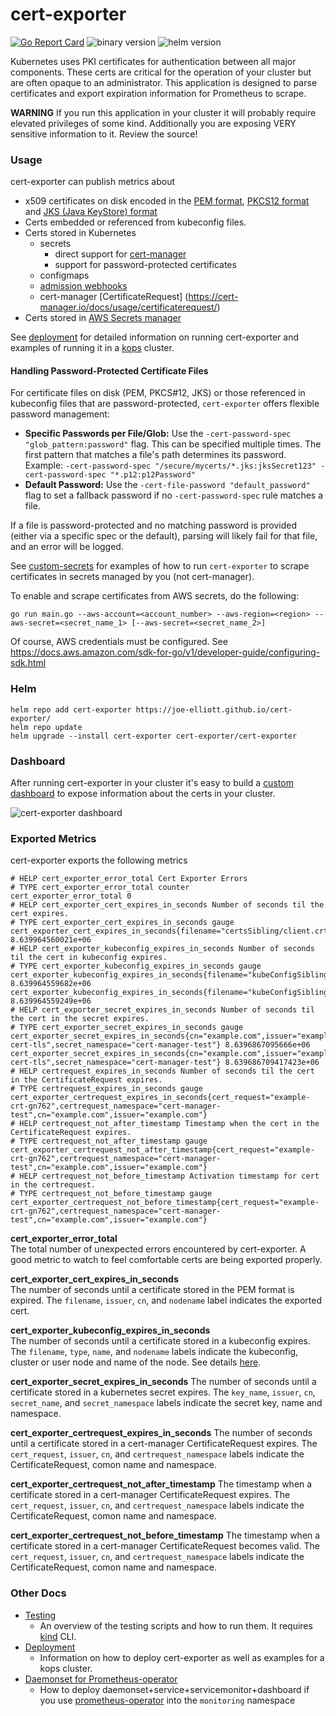 # cert-exporter

[![Go Report Card](https://goreportcard.com/badge/github.com/joe-elliott/cert-exporter)](https://goreportcard.com/report/github.com/joe-elliott/cert-exporter) ![binary version](https://img.shields.io/badge/binary%20version-2.15.1-blue) ![helm version](https://img.shields.io/badge/helm%20version-3.12.0-blue)

Kubernetes uses PKI certificates for authentication between all major components.  These certs are critical for the operation of your cluster but are often opaque to an administrator.  This application is designed to parse certificates and export expiration information for Prometheus to scrape.

**WARNING** If you run this application in your cluster it will probably require elevated privileges of some kind.  Additionally you are exposing VERY sensitive information to it.  Review the source!

### Usage

cert-exporter can publish metrics about 

- x509 certificates on disk encoded in the [PEM format](https://en.wikipedia.org/wiki/Privacy-Enhanced_Mail), [PKCS12 format](https://en.wikipedia.org/wiki/PKCS_12) and [JKS (Java KeyStore) format](https://en.wikipedia.org/wiki/Java_KeyStore)
- Certs embedded or referenced from kubeconfig files.
- Certs stored in Kubernetes 
  - secrets 
    - direct support for [cert-manager](https://github.com/jetstack/cert-manager)
    - support for password-protected certificates
  - configmaps
  - [admission webhooks](https://kubernetes.io/docs/reference/access-authn-authz/extensible-admission-controllers/)
  - cert-manager [CertificateRequest] (https://cert-manager.io/docs/usage/certificaterequest/)
- Certs stored in [AWS Secrets manager](https://aws.amazon.com/secrets-manager/)

See [deployment](./docs/deploy.md) for detailed information on running cert-exporter and examples of running it in a [kops](https://github.com/kubernetes/kops) cluster.

#### Handling Password-Protected Certificate Files

For certificate files on disk (PEM, PKCS#12, JKS) or those referenced in kubeconfig files that are password-protected, `cert-exporter` offers flexible password management:

- **Specific Passwords per File/Glob:**
  Use the `-cert-password-spec "glob_pattern:password"` flag. This can be specified multiple times. The first pattern that matches a file's path determines its password.
  Example: `-cert-password-spec "/secure/mycerts/*.jks:jksSecret123" -cert-password-spec "*.p12:p12Password"`
- **Default Password:**
  Use the `-cert-file-password "default_password"` flag to set a fallback password if no `-cert-password-spec` rule matches a file.

If a file is password-protected and no matching password is provided (either via a specific spec or the default), parsing will likely fail for that file, and an error will be logged.

See [custom-secrets](./docs/examples/custom-secrets) for examples of how to run `cert-exporter` to scrape certificates in secrets managed by you (not cert-manager).

To enable and scrape certificates from AWS secrets, do the following:
```
go run main.go --aws-account=<account_number> --aws-region=<region> --aws-secret=<secret_name_1> [--aws-secret=<secret_name_2>]
```
Of course, AWS credentials must be configured. See  https://docs.aws.amazon.com/sdk-for-go/v1/developer-guide/configuring-sdk.html

### Helm

```
helm repo add cert-exporter https://joe-elliott.github.io/cert-exporter/
helm repo update
helm upgrade --install cert-exporter cert-exporter/cert-exporter
```

### Dashboard

After running cert-exporter in your cluster it's easy to build a [custom dashboard](./docs/sample-dashboard.json) to expose information about the certs in your cluster.

![cert-exporter dashboard](./docs/dashboard.png)

### Exported Metrics

cert-exporter exports the following metrics

```
# HELP cert_exporter_error_total Cert Exporter Errors
# TYPE cert_exporter_error_total counter
cert_exporter_error_total 0
# HELP cert_exporter_cert_expires_in_seconds Number of seconds til the cert expires.
# TYPE cert_exporter_cert_expires_in_seconds gauge
cert_exporter_cert_expires_in_seconds{filename="certsSibling/client.crt",issuer="root",nodename="master0"} 8.639964560021e+06
# HELP cert_exporter_kubeconfig_expires_in_seconds Number of seconds til the cert in kubeconfig expires.
# TYPE cert_exporter_kubeconfig_expires_in_seconds gauge
cert_exporter_kubeconfig_expires_in_seconds{filename="kubeConfigSibling/kubeconfig",name="cluster1",nodename="master0",type="cluster"} 8.639964559682e+06
cert_exporter_kubeconfig_expires_in_seconds{filename="kubeConfigSibling/kubeconfig",name="user1",nodename="master0",type="user"} 8.639964559249e+06
# HELP cert_exporter_secret_expires_in_seconds Number of seconds til the cert in the secret expires.
# TYPE cert_exporter_secret_expires_in_seconds gauge
cert_exporter_secret_expires_in_seconds{cn="example.com",issuer="example.com",key_name="ca.crt",secret_name="selfsigned-cert-tls",secret_namespace="cert-manager-test"} 8.6396867095666e+06
cert_exporter_secret_expires_in_seconds{cn="example.com",issuer="example.com",key_name="tls.crt",secret_name="selfsigned-cert-tls",secret_namespace="cert-manager-test"} 8.639686709417423e+06
# HELP certrequest_expires_in_seconds Number of seconds til the cert in the CertificateRequest expires.
# TYPE certrequest_expires_in_seconds gauge
cert_exporter_certrequest_expires_in_seconds{cert_request="example-crt-gn762",certrequest_namespace="cert-manager-test",cn="example.com",issuer="example.com"}
# HELP certrequest_not_after_timestamp Timestamp when the cert in the CertificateRequest expires.
# TYPE certrequest_not_after_timestamp gauge
cert_exporter_certrequest_not_after_timestamp{cert_request="example-crt-gn762",certrequest_namespace="cert-manager-test",cn="example.com",issuer="example.com"}
# HELP certrequest_not_before_timestamp Activation timestamp for cert in the certrequest.
# TYPE certrequest_not_before_timestamp gauge
cert_exporter_certrequest_not_before_timestamp{cert_request="example-crt-gn762",certrequest_namespace="cert-manager-test",cn="example.com",issuer="example.com"}
```

**cert_exporter_error_total**  
The total number of unexpected errors encountered by cert-exporter.  A good metric to watch to feel comfortable certs are being exported properly.

**cert_exporter_cert_expires_in_seconds**  
The number of seconds until a certificate stored in the PEM format is expired.  The `filename`, `issuer`, `cn`, and `nodename` label indicates the exported cert.

**cert_exporter_kubeconfig_expires_in_seconds**  
The number of seconds until a certificate stored in a kubeconfig expires.  The `filename`, `type`, `name`, and `nodename` labels indicate the kubeconfig, cluster or user node and name of the node.  See details [here](https://kubernetes.io/docs/tasks/access-application-cluster/configure-access-multiple-clusters/).

**cert_exporter_secret_expires_in_seconds**
The number of seconds until a certificate stored in a kubernetes secret expires.  The `key_name`, `issuer`, `cn`, `secret_name`, and `secret_namespace` labels indicate the secret key, name and namespace. 

**cert_exporter_certrequest_expires_in_seconds**
The number of seconds until a certificate stored in a cert-manager CertificateRequest expires.  The `cert_request`, `issuer`, `cn`, and `certrequest_namespace` labels indicate the CertificateRequest, comon name and namespace. 

**cert_exporter_certrequest_not_after_timestamp**
The timestamp when a certificate stored in a cert-manager CertificateRequest expires.   The `cert_request`, `issuer`, `cn`, and `certrequest_namespace` labels indicate the CertificateRequest, comon name and namespace. 

**cert_exporter_certrequest_not_before_timestamp**
The timestamp when a certificate stored in a cert-manager CertificateRequest becomes valid.   The `cert_request`, `issuer`, `cn`, and `certrequest_namespace` labels indicate the CertificateRequest, comon name and namespace. 

### Other Docs

- [Testing](./docs/testing.md)
  - An overview of the testing scripts and how to run them. It requires [kind](https://github.com/kubernetes-sigs/kind) CLI.
- [Deployment](./docs/deploy.md)
  - Information on how to deploy cert-exporter as well as examples for a kops cluster.
- [Daemonset for Prometheus-operator](./docs/daemonset-prom-operator.yaml)
  - How to deploy daemonset+service+servicemonitor+dashboard if you use [prometheus-operator](https://github.com/coreos/prometheus-operator) into the `monitoring` namespace
